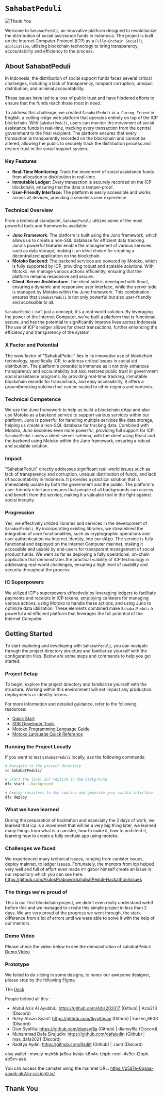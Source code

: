 
# `SahabatPeduli`

![Thank You](https://res.cloudinary.com/djqxnx7th/image/upload/v1724395098/mjai7kb9iteykekoikaf.png)


Welcome to `SahabatPeduli`, an innovative platform designed to revolutionize the distribution of social assistance funds in Indonesia. The project is built on the Internet Computer Protocol (ICP) as a `Fully-Onchain SocialFi application`, utilizing blockchain technology to bring transparency, accountability and efficiency to the process.

## About SahabatPeduli

In Indonesia, the distribution of social support funds faces several critical challenges, including a lack of transparency, rampant corruption, unequal distribution, and minimal accountability. 

These issues have led to a loss of public trust and have hindered efforts to ensure that the funds reach those most in need.

To address this challenge, we created `SahabatPeduli` or `a Caring Friend` in English, a cutting-edge web platform that operates entirely on top of the ICP blockchain. With `SahabatPeduli`, users can monitor the movement of social assistance funds in real-time, tracking every transaction from the central government to the final recipient. The platform ensures that every transaction is transparently recorded on the blockchain and cannot be altered, allowing the public to securely track the distribution process and restore trust in the social support system.

### Key Features

- **Real-Time Monitoring:** Track the movement of social assistance funds from allocation to distribution in real-time.
- **Immutable Ledger:** Every transaction is securely recorded on the ICP blockchain, ensuring that the data is tamper-proof.
- **User-Friendly Interface:** The platform is easily accessible and works across all devices, providing a seamless user experience.

### Technical Overview

From a technical standpoint, `SahabatPeduli` utilizes some of the most powerful tools and frameworks available:

- **Juno Framework:** The platform is built using the Juno framework, which allows us to create a non-SQL database for efficient data tracking. Juno's powerful features enable the management of various services such as data storage, making it an ideal choice for creating a decentralized application on the blockchain.
- **Motoko Backend:** The backend services are powered by Motoko, which is fully supported by ICP, providing robust and scalable solutions. With Motoko, we manage various actions efficiently, ensuring that the platform remains responsive and secure.
- **Client-Server Architecture:** The client side is developed with React, ensuring a dynamic and responsive user interface, while the server side is managed by Motoko within the Juno framework. This combination ensures that `SahabatPeduli` is not only powerful but also user-friendly and accessible to all.

`SahabatPeduli` isn’t just a concept; it's a real-world solution. By leveraging the power of the Internet Computer, we’ve built a platform that is functional, secure, and has the potential to significantly improve lives across Indonesia. The use of ICP's ledger allows for direct transactions, further enhancing the efficiency and transparency of the system.

### X Factor and Potential

The wow factor of "SahabatPeduli" lies in its innovative use of blockchain technology, specifically ICP, to address critical issues in social aid distribution. The platform's potential is immense as it not only enhances transparency and accountability but also restores public trust in government social assistance programs. By providing real-time tracking, immutable blockchain records for transactions, and easy accessibility, it offers a groundbreaking solution that can be scaled to other regions and contexts.

### Technical Competence

We use the Juno framework to help us build a blockchain dApp and also use Motoko as a backend service to support various services within our platform. Juno is powerful for handling multiple services like data storage, helping us create a non-SQL database for tracking data. Combined with Motoko, Juno becomes even more powerful, providing full support for ICP. `SahabatPeduli` uses a client-server schema, with the client using React and the backend using Motoko within the Juno framework, ensuring a robust and scalable solution.

### Impact

"SahabatPeduli" directly addresses significant real-world issues such as lack of transparency and corruption, unequal distribution of funds, and lack of accountability in Indonesia. It provides a practical solution that is immediately usable by both the government and the public. The platform's user-friendly interface ensures that people of all backgrounds can access and benefit from the service, making it a valuable tool in the fight against social inequity.

### Progression

Yes, we effectively utilized libraries and services in the development of `SahabatPeduli`. By incorporating existing libraries, we streamlined the integration of core functionalities, such as cryptographic operations and user authentication via Internet Identity, into our dApp. The service is fully functional and deployed on the Internet Computer mainnet, making it accessible and usable by end-users for transparent management of social product funds. We went as far as deploying a fully operational, on-chain application that demonstrates the practical viability of ICP technology in addressing real-world challenges, ensuring a high level of usability and security throughout the process.

### IC Superpowers

We utilized ICP's superpowers effectively by leveraging ledgers to facilitate payments and receipts in ICP tokens, employing canisters for managing various actions, using Motoko to handle these actions, and using Juno to optimize data utilization. These elements combined make `SahabatPeduli` a powerful and efficient platform that leverages the full potential of the Internet Computer.

## Getting Started

To start exploring and developing with `SahabatPeduli`, you can navigate through the project directory structure and familiarize yourself with the configuration files. Below are some steps and commands to help you get started:

### Project Setup

To begin, explore the project directory and familiarize yourself with the structure. Working within this environment will not impact any production deployments or identity tokens.

For more information and detailed guidance, refer to the following resources:

- [Quick Start](https://internetcomputer.org/docs/current/developer-docs/setup/deploy-locally)
- [SDK Developer Tools](https://internetcomputer.org/docs/current/developer-docs/setup/install)
- [Motoko Programming Language Guide](https://internetcomputer.org/docs/current/motoko/main/motoko)
- [Motoko Language Quick Reference](https://internetcomputer.org/docs/current/motoko/main/language-manual)

### Running the Project Locally

If you want to test `SahabatPeduli` locally, use the following commands:

```bash
# Navigate to the project directory
cd SahabatPeduli/

# Start the local ICP replica in the background
dfx start --background

# Deploy canisters to the replica and generate your candid interface
dfx deploy
```

### What we have learned

During the preparation of hacktahon and especially the 2 days of work, we learned that icp is a movement that will be a very big thing later, we learned many things from what is a canister, how to make it, how to architect it, learning how to create a fully onchain app using motoko.

### Challenges we faced

We experienced many technical issues, ranging from canister issues, deploy mainnet, to ladger issues. Fortunately, the mentors from icp helped very well and full of effort even made mr gabor himself create an issue in our repository which you can see here: https://github.com/AsdosPrabowo/SahabatPeduli-Hackathon/issues

### The things we're proud of

This is our first blockchain project, we didn't even really understand web3 before this and we managed to create this simple project in less than 2 days. We are very proud of the progress we went through, the stark difference from a lot of errors until we were able to solve it with the help of our mentors.

### Demo Video

Please check the video below to see the demonstration of sahabatPeduli
[Demo Video](https://youtu.be/XSPycAW1fwc?si=QwDqPsdajE93_znx)

### Prototype
We failed to do slicing in some designs, to honor our awesome designer, please stop by the following
[Figma](https://www.figma.com/proto/zLRsLLB7X9iBUpiPzVZRoh/Bansos%2FMakan-Siang-Grates?page-id=41%3A117&node-id=41-118&viewport=535%2C199%2C0.19&t=W2piJohE8V0WISNs-1&scaling=min-zoom&content-scaling=fixed)

The [Deck](https://www.canva.com/design/DAGOopb3Dfg/-kokqj1daLbsxg0msT9P4w/edit?utm_content=DAGOopb3Dfg&utm_campaign=designshare&utm_medium=link2&utm_source=sharebutton)

People behind all this :
- Abdul Azis Al AyubbiL: https://github.com/Azis202017 (Github) | Azis213 (Discord)
- Rizky Ahsan Syarif: https://github.com/IkyyAhsan (Github) | kaizen_6603 (Discord)
- Dian Syafilla: https://github.com/diansyflla (Github) | diansyflla (Discord)
- Muhammad Dafa Sirajudin: https://github.com/dafajudin (Github) | mas_dafa2021 (Discord)
- Raditya Aydin: https://github.com/Radiit (Github) | .radit (Discord)

oisy wallet : mwuiy-mzh5k-ja6ou-ksbjo-k6n4c-tjhpb-ncxil-4v3cr-i2opk-ab5rn-eae

You can access the canister using the mainnet URL: https://g5d7e-6qaaa-aaaak-ak2zq-cai.icp0.io/

## Thank You
